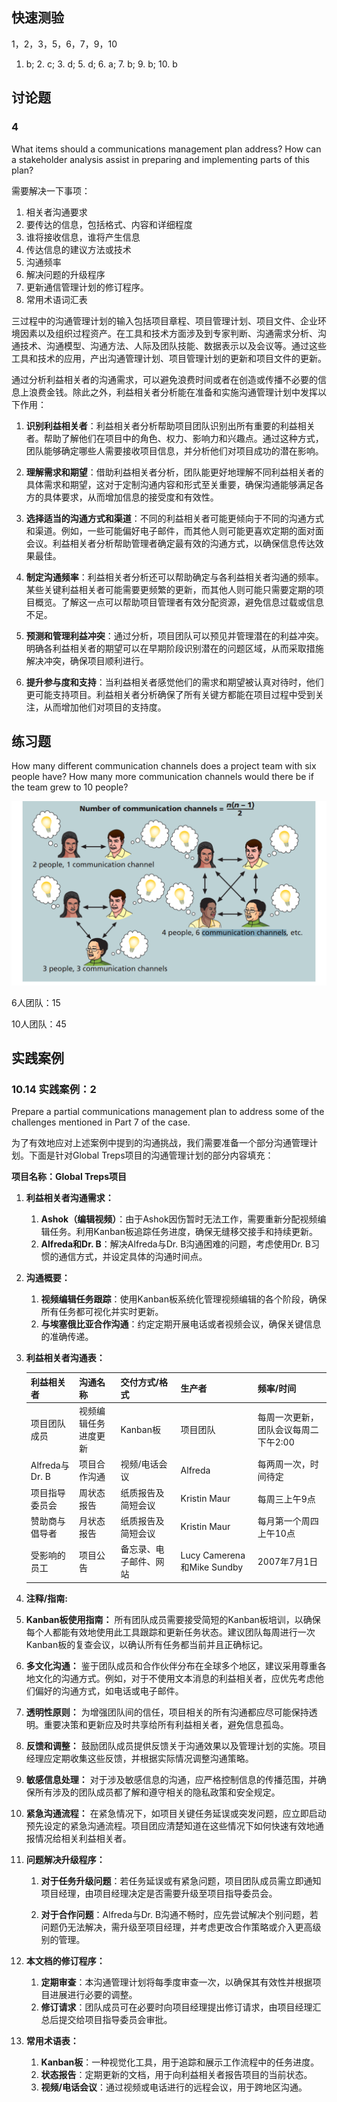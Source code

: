 

## 快速测验

1，2，3，5，6，7，9，10

1. b; 2. c; 3. d;  5. d; 6. a; 7. b;  9. b; 10. b  

## 讨论题

### 4

What items should a communications management plan address? How can a stakeholder analysis assist in preparing and implementing parts of this plan?

需要解决一下事项：

1. 相关者沟通要求
2. 要传达的信息，包括格式、内容和详细程度
3. 谁将接收信息，谁将产生信息
4. 传达信息的建议方法或技术
5. 沟通频率
6. 解决问题的升级程序
7. 更新通信管理计划的修订程序。
8. 常用术语词汇表

三过程中的沟通管理计划的输入包括项目章程、项目管理计划、项目文件、企业环境因素以及组织过程资产。在工具和技术方面涉及到专家判断、沟通需求分析、沟通技术、沟通模型、沟通方法、人际及团队技能、数据表示以及会议等。通过这些工具和技术的应用，产出沟通管理计划、项目管理计划的更新和项目文件的更新。

通过分析利益相关者的沟通需求，可以避免浪费时间或者在创造或传播不必要的信息上浪费金钱。除此之外，利益相关者分析能在准备和实施沟通管理计划中发挥以下作用：

1. **识别利益相关者**：利益相关者分析帮助项目团队识别出所有重要的利益相关者。帮助了解他们在项目中的角色、权力、影响力和兴趣点。通过这种方式，团队能够确定哪些人需要接收项目信息，并分析他们对项目成功的潜在影响。

2. **理解需求和期望**：借助利益相关者分析，团队能更好地理解不同利益相关者的具体需求和期望，这对于定制沟通内容和形式至关重要，确保沟通能够满足各方的具体要求，从而增加信息的接受度和有效性。

3. **选择适当的沟通方式和渠道**：不同的利益相关者可能更倾向于不同的沟通方式和渠道。例如，一些可能偏好电子邮件，而其他人则可能更喜欢定期的面对面会议。利益相关者分析帮助管理者确定最有效的沟通方式，以确保信息传达效果最佳。

4. **制定沟通频率**：利益相关者分析还可以帮助确定与各利益相关者沟通的频率。某些关键利益相关者可能需要更频繁的更新，而其他人则可能只需要定期的项目概览。了解这一点可以帮助项目管理者有效分配资源，避免信息过载或信息不足。

5. **预测和管理利益冲突**：通过分析，项目团队可以预见并管理潜在的利益冲突。明确各利益相关者的期望可以在早期阶段识别潜在的问题区域，从而采取措施解决冲突，确保项目顺利进行。

6. **提升参与度和支持**：当利益相关者感觉他们的需求和期望被认真对待时，他们更可能支持项目。利益相关者分析确保了所有关键方都能在项目过程中受到关注，从而增加他们对项目的支持度。

## 练习题

How many different communication channels does a project team with six people have? How many more communication channels would there be if the team grew to 10 people?

![image-20241112230330278](./assets/image-20241112230330278.png)

6人团队：15

10人团队：45

## 实践案例

### 10.14 实践案例：2

Prepare a partial communications management plan to address some of the challenges mentioned in Part 7 of the case.

为了有效地应对上述案例中提到的沟通挑战，我们需要准备一个部分沟通管理计划。下面是针对Global Treps项目的沟通管理计划的部分内容填充：

**项目名称：Global Treps项目**

1. **利益相关者沟通需求：**

   1. **Ashok（编辑视频）**：由于Ashok因伤暂时无法工作，需要重新分配视频编辑任务。利用Kanban板追踪任务进度，确保无缝移交接手和持续更新。
   2. **Alfreda和Dr. B**：解决Alfreda与Dr. B沟通困难的问题，考虑使用Dr. B习惯的通信方式，并设定具体的沟通时间点。

2. **沟通概要：**

   1. **视频编辑任务跟踪**：使用Kanban板系统化管理视频编辑的各个阶段，确保所有任务都可视化并实时更新。
   2. **与埃塞俄比亚合作沟通**：约定定期开展电话或者视频会议，确保关键信息的准确传递。

3. **利益相关者沟通表：**

   

   | 利益相关者     | 沟通名称             | 交付方式/格式          | 生产者                     | 频率/时间                            |
   | -------------- | -------------------- | ---------------------- | -------------------------- | ------------------------------------ |
   | 项目团队成员   | 视频编辑任务进度更新 | Kanban板               | 项目团队                   | 每周一次更新，团队会议每周二下午2:00 |
   | Alfreda与Dr. B | 项目合作沟通         | 视频/电话会议          | Alfreda                    | 每两周一次，时间待定                 |
   | 项目指导委员会 | 周状态报告           | 纸质报告及简短会议     | Kristin Maur               | 每周三上午9点                        |
   | 赞助商与倡导者 | 月状态报告           | 纸质报告及简短会议     | Kristin Maur               | 每月第一个周四上午10点               |
   | 受影响的员工   | 项目公告             | 备忘录、电子邮件、网站 | Lucy Camerena和Mike Sundby | 2007年7月1日                         |

4.  **注释/指南:**

   1. **Kanban板使用指南：** 所有团队成员需要接受简短的Kanban板培训，以确保每个人都能有效地使用此工具跟踪和更新任务状态。建议团队每周进行一次Kanban板的复查会议，以确认所有任务都当前并且正确标记。
   2. **多文化沟通：** 鉴于团队成员和合作伙伴分布在全球多个地区，建议采用尊重各地文化的沟通方式。例如，对于不使用文本消息的利益相关者，应优先考虑他们偏好的沟通方式，如电话或电子邮件。
   3. **透明性原则：** 为增强团队间的信任，项目相关的所有沟通都应尽可能保持透明。重要决策和更新应及时共享给所有利益相关者，避免信息孤岛。
   4. **反馈和调整：** 鼓励团队成员提供反馈关于沟通效果以及管理计划的实施。项目经理应定期收集这些反馈，并根据实际情况调整沟通策略。
   5. **敏感信息处理：** 对于涉及敏感信息的沟通，应严格控制信息的传播范围，并确保所有涉及的团队成员都了解和遵守相关的隐私政策和安全规定。
   6. **紧急沟通流程：** 在紧急情况下，如项目关键任务延误或突发问题，应立即启动预先设定的紧急沟通流程。项目团应清楚知道在这些情况下如何快速有效地通报情况给相关利益相关者。

5. **问题解决升级程序：**

   1. **对于任务升级问题**：若任务延误或有紧急问题，项目团队成员需立即通知项目经理，由项目经理决定是否需要升级至项目指导委员会。

   1. **对于合作问题**：Alfreda与Dr. B沟通不畅时，应先尝试解决个别问题，若问题仍无法解决，需升级至项目经理，并考虑更改合作策略或介入更高级别的管理。

6. **本文档的修订程序：**

   1. **定期审查**：本沟通管理计划将每季度审查一次，以确保其有效性并根据项目进展进行必要的调整。
   2. **修订请求**：团队成员可在必要时向项目经理提出修订请求，由项目经理汇总后提交给项目指导委员会审批。

7. **常用术语表：**

   1. **Kanban板**：一种视觉化工具，用于追踪和展示工作流程中的任务进度。
   2. **状态报告**：定期更新的文档，用于向利益相关者报告项目的当前状态。
   3. **视频/电话会议**：通过视频或电话进行的远程会议，用于跨地区沟通。

